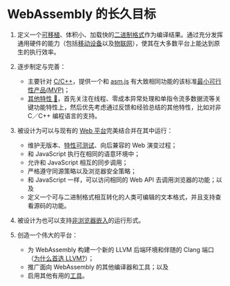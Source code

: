 # WebAssembly 的长久目标

1. 定义一个[可移植](Portability.md)、体积小、加载快的[二进制格式](MVP.md#binary-format)作为编译结果。通过充分发挥通用硬件的能力（包括[移动设备](https://en.wikipedia.org/wiki/Mobile_device)以及[物联网](https://en.wikipedia.org/wiki/Internet_of_Things)），使其在大多数平台上能达到原生的执行效率。
2. 逐步制定与完善：
    * 主要针对 [C/C++](CAndC++.md)，提供一个和 [asm.js](http://asmjs.org) 有大致相同功能的该标准[最小可行性产品(MVP)](MVP.md)；
    * [其他特性 :unicorn:][未来特性]，首先关注在线程、零成本异常处理和单指令流多数据流等关键功能特性上，然后优先考虑通过反馈和经验总结的其他特性，比如对非 C／C++ 编程语言的支持。
    
3. 被设计为可以与现有的 [Web 平台](Web.md)完美结合并在其中运行：
    * 维护无版本、[特性可测试](FeatureTest.md)、向后兼容的 Web 演变过程；
    * 和 JavaScript 执行在相同的语意环境中；
    * 允许和 JavaScript 相互的同步调用；
    * 严格遵守同源策略以及浏览器安全策略；
    * 和 JavaScript 一样，可以访问相同的 Web API 去调用浏览器的功能；以及
    * 定义一个可与二进制格式相互转化的人类可编辑的文本格式，并且支持查看源码的功能。
    
4. 被设计为也可以支持[非浏览器嵌入](NonWeb.md)的运行形式。
5. 创造一个伟大的平台：
    * 为 WebAssembly 构建一个新的 LLVM 后端环境和伴随的 Clang 端口（[为什么首选 LLVM?](FAQ.md#which-compilers-can-i-use-to-build-webassembly-programs)）；
    * 推广面向 WebAssembly 的其他编译器和工具；以及
    * 启用其他有用的[工具](Tooling.md)。

[未来特性]: FutureFeatures.md
